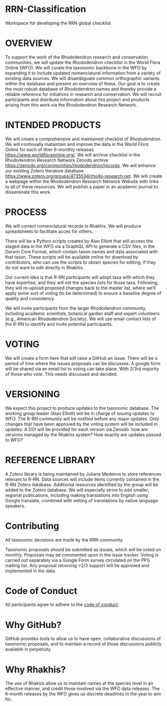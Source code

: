 # RRN-Classification
Workspace for developing the RRN global checklist

# OVERVIEW

To support the work of the Rhododendron research and conservation communities, we will update the Rhododendron checklist in the World Flora Online (WFO). 
We will curate the taxonomic backbone in the WFO by expanding it to include updated nomenclatural information from a variety of existing data sources. 
We will disambiguate common orthographic variants within the database and present an overview of these.
Our goal is to create the most robust database of Rhododendron names and thereby provide a reliable reference for initiatives in research and conservation. 
We will recruit participants and distribute information about this project and products arising from this work via the Rhododendron Research Network.

# INTENDED PRODUCTS

We will create a comprehensive and maintained checklist of *_Rhododendron_*.
We will continually mataintain and improve the data in the *World Flora Online* for each of thier 6-monthly releases https://www.worldfloraonline.org/.
We will archive checklist in the Rhododendron Research Network Zenodo archive https://zenodo.org/communities/rhododendron/records.
We will enhance our existing Zotero literature database https://www.zotero.org/groups/4735534/rhodo-research.net. 
We will create a webpage within the Rhododendron Research Network Website with links to all of these resources. 
We will publish a paper in an academic journal to disseminate this work.

# PROCESS

We will correct nomenclatural records in Rhakhis.
We will produce spreadsheets to facilitate acces for others.

There will be a Python scripts created by Alan Elliott that will access the staged data in the WFO via a GraphQL API to generate a CSV files, in the Darwin Core Format, which contain taxon names and data associated with that taxon. These scripts will be available online for download by contributors, who can use the scripts to obtain species for editing, if they do not want to edit directly in Rhakhis. 

Our current idea is that R-RN participants will adopt taxa with which they have expertise, and they will vet the species lists for those taxa. 
Following, they will re-upload proposed changes back to the master list, where we’ll apply some sort of voting (to be determined) to ensure a baseline degree of quality and consistency.

We will invite participants from the larger Rhododendron community, including academic scientists, botanical garden staff and expert volunteers (e.g., American Rhododendron Society). We will use email contact lists of the R-RN to identify and invite potential participants.

# VOTING

We will create a form here that will raise a GitHub an issue. There will be a period of time where the issues proposals can be discusses. A google form will be shared via an email list to voting can take place. With 2/3rd majority of those who vote. This needs discussed and decided.

# VERSIONING
We expect this project to produce updates to the taxonomic database. The working group leader (Alan Elliott) will be in charge of issuing updates to WFO. The R-RN community will be notified before any major updates. Only changes that have been approved by the voting system will be included in updates. A DOI will be provided for each version via Zenodo. 
how are versions managed by the Rhakhis system? How exactly are updates passed to WFO? 

# REFERENCE LIBRARY
A Zotero library is being maintained by Juliana Medeiros to store references relevant to R-RN. Data sources will include items currently contained in the R-RN Zotero database. Additional resources identified by the group will be added to the Zotero database. We will especially strive to add smaller, regional publications, including making translations into English using Google translate, combined with vetting of translations by native language speakers.



# Contributing

All taxonomic decisions are made by the RRN community.

Taxonomic proposals should be submitted as issues, which will be voted on monthly. Proposals may be commented upon in the issue tracker. Voting is carried out separately via a Google Form survey circulated on the PPG mailing list. Any proposal receiving >2/3 support will be approved and implemented in the data.


# Code of Conduct

All participants agree to adhere to the [code of conduct](docs/Code%20of%20Conduct.md).

# Why GitHub?

GitHub provides tools to allow us to have open, collaborative discussions of taxonomic proposals, and to maintain a record of those discussions publicly available in perpetuity.

# Why Rhakhis?

The use of Rhaksis allow us to maintain names at the species level in an effective manner, and credit those involved via the WFO data releases. The 6-month releases by the WFO gives us discrete deadlines in the year to aim for.
